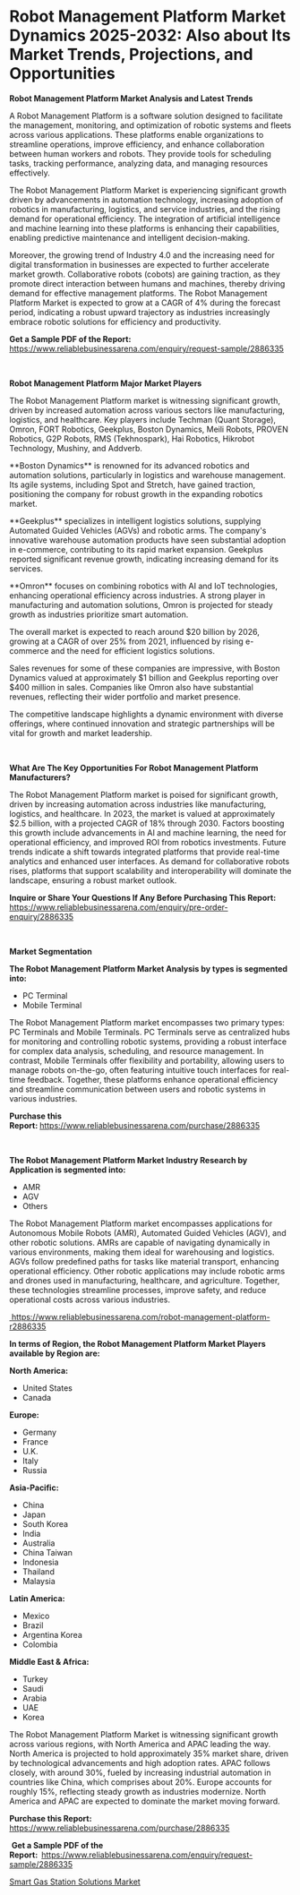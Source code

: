 <p><h1>Robot Management Platform Market Dynamics 2025-2032: Also about Its Market Trends, Projections, and Opportunities</h1></p><p><strong>Robot Management Platform Market Analysis and Latest Trends</strong></p>
<p><p>A Robot Management Platform is a software solution designed to facilitate the management, monitoring, and optimization of robotic systems and fleets across various applications. These platforms enable organizations to streamline operations, improve efficiency, and enhance collaboration between human workers and robots. They provide tools for scheduling tasks, tracking performance, analyzing data, and managing resources effectively. </p><p>The Robot Management Platform Market is experiencing significant growth driven by advancements in automation technology, increasing adoption of robotics in manufacturing, logistics, and service industries, and the rising demand for operational efficiency. The integration of artificial intelligence and machine learning into these platforms is enhancing their capabilities, enabling predictive maintenance and intelligent decision-making. </p><p>Moreover, the growing trend of Industry 4.0 and the increasing need for digital transformation in businesses are expected to further accelerate market growth. Collaborative robots (cobots) are gaining traction, as they promote direct interaction between humans and machines, thereby driving demand for effective management platforms. The Robot Management Platform Market is expected to grow at a CAGR of 4% during the forecast period, indicating a robust upward trajectory as industries increasingly embrace robotic solutions for efficiency and productivity.</p></p>
<p><strong>Get a Sample PDF of the Report:&nbsp;</strong> <a href="https://www.reliablebusinessarena.com/enquiry/request-sample/2886335?utm_campaign=3010&utm_medium=2&utm_source=Github&utm_content=ia&utm_term=13032025&utm_id=robot-management-platform">https://www.reliablebusinessarena.com/enquiry/request-sample/2886335</a></p>
<p>&nbsp;</p>
<p><strong>Robot Management Platform Major Market Players</strong></p>
<p><p>The Robot Management Platform market is witnessing significant growth, driven by increased automation across various sectors like manufacturing, logistics, and healthcare. Key players include Techman (Quant Storage), Omron, FORT Robotics, Geekplus, Boston Dynamics, Meili Robots, PROVEN Robotics, G2P Robots, RMS (Tekhnospark), Hai Robotics, Hikrobot Technology, Mushiny, and Addverb.</p><p>**Boston Dynamics** is renowned for its advanced robotics and automation solutions, particularly in logistics and warehouse management. Its agile systems, including Spot and Stretch, have gained traction, positioning the company for robust growth in the expanding robotics market.</p><p>**Geekplus** specializes in intelligent logistics solutions, supplying Automated Guided Vehicles (AGVs) and robotic arms. The company's innovative warehouse automation products have seen substantial adoption in e-commerce, contributing to its rapid market expansion. Geekplus reported significant revenue growth, indicating increasing demand for its services.</p><p>**Omron** focuses on combining robotics with AI and IoT technologies, enhancing operational efficiency across industries. A strong player in manufacturing and automation solutions, Omron is projected for steady growth as industries prioritize smart automation.</p><p>The overall market is expected to reach around $20 billion by 2026, growing at a CAGR of over 25% from 2021, influenced by rising e-commerce and the need for efficient logistics solutions.</p><p>Sales revenues for some of these companies are impressive, with Boston Dynamics valued at approximately $1 billion and Geekplus reporting over $400 million in sales. Companies like Omron also have substantial revenues, reflecting their wider portfolio and market presence.</p><p>The competitive landscape highlights a dynamic environment with diverse offerings, where continued innovation and strategic partnerships will be vital for growth and market leadership.</p></p>
<p>&nbsp;</p>
<p><strong>What Are The Key Opportunities For Robot Management Platform Manufacturers?</strong></p>
<p><p>The Robot Management Platform market is poised for significant growth, driven by increasing automation across industries like manufacturing, logistics, and healthcare. In 2023, the market is valued at approximately $2.5 billion, with a projected CAGR of 18% through 2030. Factors boosting this growth include advancements in AI and machine learning, the need for operational efficiency, and improved ROI from robotics investments. Future trends indicate a shift towards integrated platforms that provide real-time analytics and enhanced user interfaces. As demand for collaborative robots rises, platforms that support scalability and interoperability will dominate the landscape, ensuring a robust market outlook.</p></p>
<p><strong>Inquire or Share Your Questions If Any Before Purchasing This Report:</strong> <a href="https://www.reliablebusinessarena.com/enquiry/pre-order-enquiry/2886335?utm_campaign=3010&utm_medium=2&utm_source=Github&utm_content=ia&utm_term=13032025&utm_id=robot-management-platform">https://www.reliablebusinessarena.com/enquiry/pre-order-enquiry/2886335</a></p>
<p>&nbsp;</p>
<p><strong>Market Segmentation</strong></p>
<p><strong>The Robot Management Platform Market Analysis by types is segmented into:</strong></p>
<p><ul><li>PC Terminal</li><li>Mobile Terminal</li></ul></p>
<p><p>The Robot Management Platform market encompasses two primary types: PC Terminals and Mobile Terminals. PC Terminals serve as centralized hubs for monitoring and controlling robotic systems, providing a robust interface for complex data analysis, scheduling, and resource management. In contrast, Mobile Terminals offer flexibility and portability, allowing users to manage robots on-the-go, often featuring intuitive touch interfaces for real-time feedback. Together, these platforms enhance operational efficiency and streamline communication between users and robotic systems in various industries.</p></p>
<p><strong>Purchase this Report:&nbsp;</strong><a href="https://www.reliablebusinessarena.com/purchase/2886335?utm_campaign=3010&utm_medium=2&utm_source=Github&utm_content=ia&utm_term=13032025&utm_id=robot-management-platform">https://www.reliablebusinessarena.com/purchase/2886335</a></p>
<p>&nbsp;</p>
<p><strong>The Robot Management Platform Market Industry Research by Application is segmented into:</strong></p>
<p><ul><li>AMR</li><li>AGV</li><li>Others</li></ul></p>
<p><p>The Robot Management Platform market encompasses applications for Autonomous Mobile Robots (AMR), Automated Guided Vehicles (AGV), and other robotic solutions. AMRs are capable of navigating dynamically in various environments, making them ideal for warehousing and logistics. AGVs follow predefined paths for tasks like material transport, enhancing operational efficiency. Other robotic applications may include robotic arms and drones used in manufacturing, healthcare, and agriculture. Together, these technologies streamline processes, improve safety, and reduce operational costs across various industries.</p></p>
<p><a href="https://www.reliablebusinessarena.com/robot-management-platform-r2886335?utm_campaign=3010&utm_medium=2&utm_source=Github&utm_content=ia&utm_term=13032025&utm_id=robot-management-platform">&nbsp;https://www.reliablebusinessarena.com/robot-management-platform-r2886335</a></p>
<p><strong>In terms of Region, the Robot Management Platform Market Players available by Region are:</strong></p>
<p>
    <p> <strong> North America: </strong>
        <ul>
            <li>United States</li>
            <li>Canada</li>
        </ul>
        </p> 
    <p> <strong> Europe: </strong>
        <ul>
            <li>Germany</li>
            <li>France</li>
            <li>U.K.</li>
            <li>Italy</li>
            <li>Russia</li>
        </ul>
        </p> 
    <p> <strong> Asia-Pacific: </strong>
        <ul>
            <li>China</li>
            <li>Japan</li>
            <li>South Korea</li>
            <li>India</li>
            <li>Australia</li>
            <li>China Taiwan</li>
            <li>Indonesia</li>
            <li>Thailand</li>
            <li>Malaysia</li>
        </ul>
        </p> 
    <p> <strong> Latin America: </strong>
        <ul>
            <li>Mexico</li>
            <li>Brazil</li>
            <li>Argentina Korea</li>
            <li>Colombia</li>
        </ul>
        </p> 
    <p> <strong> Middle East & Africa: </strong>
        <ul>
            <li>Turkey</li>
            <li>Saudi</li>
            <li>Arabia</li>
            <li>UAE</li>
            <li>Korea</li>
        </ul>
    </p>
    </p>
<p><p>The Robot Management Platform Market is witnessing significant growth across various regions, with North America and APAC leading the way. North America is projected to hold approximately 35% market share, driven by technological advancements and high adoption rates. APAC follows closely, with around 30%, fueled by increasing industrial automation in countries like China, which comprises about 20%. Europe accounts for roughly 15%, reflecting steady growth as industries modernize. North America and APAC are expected to dominate the market moving forward.</p></p>
<p><strong>Purchase this Report: </strong><a href="https://www.reliablebusinessarena.com/purchase/2886335?utm_campaign=3010&utm_medium=2&utm_source=Github&utm_content=ia&utm_term=13032025&utm_id=robot-management-platform">https://www.reliablebusinessarena.com/purchase/2886335</a></p>
<p>&nbsp;<strong>Get a Sample PDF of the Report:&nbsp;&nbsp;</strong><a href="https://www.reliablebusinessarena.com/enquiry/request-sample/2886335?utm_campaign=3010&utm_medium=2&utm_source=Github&utm_content=ia&utm_term=13032025&utm_id=robot-management-platform">https://www.reliablebusinessarena.com/enquiry/request-sample/2886335</a></p>
<p><strong></strong></p>
<p><p><a href="https://github.com/alasmyayock/Market-Research-Report-List-1/blob/main/smart-gas-station-solutions-market.md?utm_campaign=3010&utm_medium=2&utm_source=Github&utm_content=ia&utm_term=13032025&utm_id=robot-management-platform">Smart Gas Station Solutions Market</a></p></p>